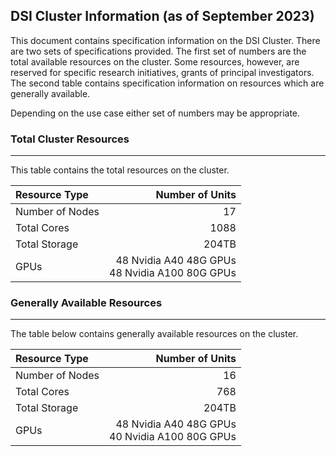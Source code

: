## DSI Cluster Information (as of September 2023)

This document contains specification information on the DSI Cluster. There are two sets of specifications provided. The first set of numbers are the total available resources on the cluster. Some resources, however, are reserved for specific research initiatives, grants of principal investigators. The second table contains specification information on resources which are generally available.

Depending on the use case either set of numbers may be appropriate.

### Total Cluster Resources
---

This table contains the total resources on the cluster.


| Resource Type        | Number of Units | 
|:---------------------|--:|
Number of Nodes	| 17
Total Cores	| 1088
Total Storage |  204TB
GPUs | 48 Nvidia A40 48G GPUs  <br/> 48 Nvidia A100 80G GPUs

### Generally Available Resources
---

The table below contains generally available resources on the cluster.

| Resource Type        | Number of Units | 
|:---------------------|--:|
Number of Nodes | 16
Total Cores | 768
Total Storage | 204TB
GPUs | 48 Nvidia A40 48G GPUs  <br/> 40 Nvidia A100 80G GPUs



